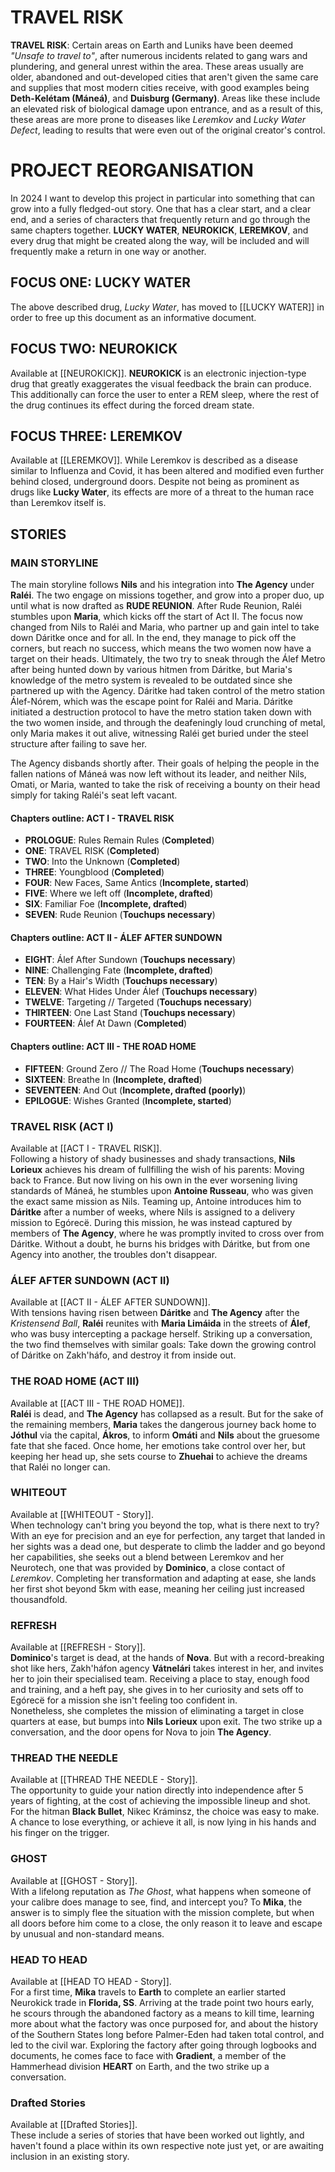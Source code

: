 # TRAVEL RISK
**TRAVEL RISK**: Certain areas on Earth and Luniks have been deemed *"Unsafe to travel to"*, after numerous incidents related to gang wars and plundering, and general unrest within the area. These areas usually are older, abandoned and out-developed cities that aren't given the same care and supplies that most modern cities receive, with good examples being **Deth-Kelétam (Máneá)**, and **Duisburg (Germany)**. Areas like these include an elevated risk of biological damage upon entrance, and as a result of this, these areas are more prone to diseases like *Leremkov* and *Lucky Water Defect*, leading to results that were even out of the original creator's control. 

# PROJECT REORGANISATION
In 2024 I want to develop this project in particular into something that can grow into a fully fledged-out story. One that has a clear start, and a clear end, and a series of characters that frequently return and go through the same chapters together. **LUCKY WATER**, **NEUROKICK**, **LEREMKOV**, and every drug that might be created along the way, will be included and will frequently make a return in one way or another. 
## FOCUS ONE: LUCKY WATER
The above described drug, *Lucky Water*, has moved to [[LUCKY WATER]] in order to free up this document as an informative document. 
## FOCUS TWO: NEUROKICK
Available at [[NEUROKICK]]. **NEUROKICK** is an electronic injection-type drug that greatly exaggerates the visual feedback the brain can produce. This additionally can force the user to enter a REM sleep, where the rest of the drug continues its effect during the forced dream state. 
## FOCUS THREE: LEREMKOV
Available at [[LEREMKOV]]. While Leremkov is described as a disease similar to Influenza and Covid, it has been altered and modified even further behind closed, underground doors. Despite not being as prominent as drugs like **Lucky Water**, its effects are more of a threat to the human race than Leremkov itself is. 

## STORIES
### MAIN STORYLINE
The main storyline follows **Nils** and his integration into **The Agency** under **Raléi**. The two engage on missions together, and grow into a proper duo, up until what is now drafted as **RUDE REUNION**. After Rude Reunion, Raléi stumbles upon **Maria**, which kicks off the start of Act II. The focus now changed from Nils to Raléi and Maria, who partner up and gain intel to take down Dáritke once and for all. In the end, they manage to pick off the corners, but reach no success, which means the two women now have a target on their heads. Ultimately, the two try to sneak through the Álef Metro after being hunted down by various hitmen from Dáritke, but Maria's knowledge of the metro system is revealed to be outdated since she partnered up with the Agency. Dáritke had taken control of the metro station Álef-Nórem, which was the escape point for Raléi and Maria. Dáritke initiated a destruction protocol to have the metro station taken down with the two women inside, and through the deafeningly loud crunching of metal, only Maria makes it out alive, witnessing Raléi get buried under the steel structure after failing to save her. 

The Agency disbands shortly after. Their goals of helping the people in the fallen nations of Máneá was now left without its leader, and neither Nils, Omati, or Maria, wanted to take the risk of receiving a bounty on their head simply for taking Raléi's seat left vacant. 
#### Chapters outline: ACT I - TRAVEL RISK
- **PROLOGUE**: Rules Remain Rules (**Completed**)
- **ONE**: TRAVEL RISK (**Completed**)
- **TWO**: Into the Unknown (**Completed**)
- **THREE**: Youngblood (**Completed**)
- **FOUR**: New Faces, Same Antics (**Incomplete, started**)
- **FIVE**: Where we left off (**Incomplete, drafted**)
- **SIX**: Familiar Foe (**Incomplete, drafted**)
- **SEVEN**: Rude Reunion (**Touchups necessary**)
#### Chapters outline: ACT II - ÁLEF AFTER SUNDOWN
- **EIGHT**: Álef After Sundown (**Touchups necessary**)
- **NINE**: Challenging Fate (**Incomplete, drafted**)
- **TEN**: By a Hair's Width (**Touchups necessary**)
- **ELEVEN**: What Hides Under Álef (**Touchups necessary**)
- **TWELVE**: Targeting // Targeted (**Touchups necessary**) 
- **THIRTEEN**: One Last Stand (**Touchups necessary**)
- **FOURTEEN**: Álef At Dawn (**Completed**)
#### Chapters outline: ACT III - THE ROAD HOME
- **FIFTEEN**: Ground Zero // The Road Home (**Touchups necessary**)
- **SIXTEEN**: Breathe In (**Incomplete, drafted**)
- **SEVENTEEN**: And Out (**Incomplete, drafted (poorly)**)
- **EPILOGUE**: Wishes Granted (**Incomplete, started**)

### TRAVEL RISK (ACT I)
Available at [[ACT I - TRAVEL RISK]]. \
Following a history of shady businesses and shady transactions, **Nils Lorieux** achieves his dream of fullfilling the wish of his parents: Moving back to France. But now living on his own in the ever worsening living standards of Máneá, he stumbles upon **Antoine Russeau**, who was given the exact same mission as Nils. Teaming up, Antoine introduces him to **Dáritke** after a number of weeks, where Nils is assigned to a delivery mission to Egórecë. During this mission, he was instead captured by members of **The Agency**, where he was promptly invited to cross over from Dáritke. Without a doubt, he burns his bridges with Dáritke, but from one Agency into another, the troubles don't disappear.
### ÁLEF AFTER SUNDOWN (ACT II)
Available at [[ACT II - ÁLEF AFTER SUNDOWN]]. \
With tensions having risen between **Dáritke** and **The Agency** after the *Kristensend Ball*, **Raléi** reunites with **Maria Limáida** in the streets of **Álef**, who was busy intercepting a package herself. Striking up a conversation, the two find themselves with similar goals: Take down the growing control of Dáritke on Zakh'háfo, and destroy it from inside out. 
### THE ROAD HOME (ACT III)
Available at [[ACT III - THE ROAD HOME]]. \
**Raléi** is dead, and **The Agency** has collapsed as a result. But for the sake of the remaining members, **Maria** takes the dangerous journey back home to **Jóthul** via the capital, **Ákros**, to inform **Omáti** and **Nils** about the gruesome fate that she faced. Once home, her emotions take control over her, but keeping her head up, she sets course to **Zhuehai** to achieve the dreams that Raléi no longer can.
### WHITEOUT
Available at [[WHITEOUT - Story]]. \
When technology can't bring you beyond the top, what is there next to try? With an eye for precision and an eye for perfection, any target that landed in her sights was a dead one, but desperate to climb the ladder and go beyond her capabilities, she seeks out a blend between Leremkov and her Neurotech, one that was provided by **Dominico**, a close contact of *Leremkov*. Completing her transformation and adapting at ease, she lands her first shot beyond 5km with ease, meaning her ceiling just increased thousandfold.
### REFRESH
Available at [[REFRESH - Story]]. \
**Dominico**'s target is dead, at the hands of **Nova**. But with a record-breaking shot like hers, Zakh'háfon agency **Vátnelári** takes interest in her, and invites her to join their specialised team. Receiving a place to stay, enough food and training, and a heft pay, she gives in to her curiosity and sets off to Egórecë for a mission she isn't feeling too confident in. \
Nonetheless, she completes the mission of eliminating a target in close quarters at ease, but bumps into **Nils Lorieux** upon exit. The two strike up a conversation, and the door opens for Nova to join **The Agency**.
### THREAD THE NEEDLE
Available at [[THREAD THE NEEDLE - Story]]. \
The opportunity to guide your nation directly into independence after 5 years of fighting, at the cost of achieving the impossible lineup and shot. For the hitman **Black Bullet**, Nikec Kráminsz, the choice was easy to make. A chance to lose everything, or achieve it all, is now lying in his hands and his finger on the trigger.
### GHOST 
Available at [[GHOST - Story]]. \
With a lifelong reputation as *The Ghost*, what happens when someone of your calibre does manage to see, find, and intercept you? To **Mika**, the answer is to simply flee the situation with the mission complete, but when all doors before him come to a close, the only reason it to leave and escape by unusual and non-standard means.
### HEAD TO HEAD
Available at [[HEAD TO HEAD - Story]]. \
For a first time, **Mika** travels to **Earth** to complete an earlier started Neurokick trade in **Florida, SS**. Arriving at the trade point two hours early, he scours through the abandoned factory as a means to kill time, learning more about what the factory was once purposed for, and about the history of the Southern States long before Palmer-Eden had taken total control, and led to the civil war. Exploring the factory after going through logbooks and documents, he comes face to face with **Gradient**, a member of the Hammerhead division **HEART** on Earth, and the two strike up a conversation.
### Drafted Stories 
Available at [[Drafted Stories]]. \
These include a series of stories that have been worked out lightly, and haven't found a place within its own respective note just yet, or are awaiting inclusion in an existing story.